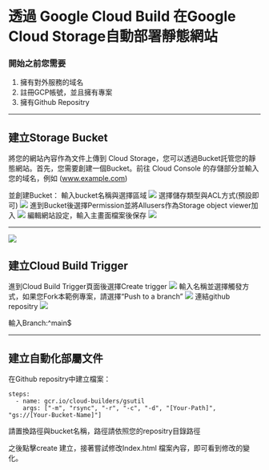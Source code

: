 # 透過 Google Cloud Build 在Google Cloud Storage自動部署靜態網站
### 開始之前您需要
1. 擁有對外服務的域名
2. 註冊GCP帳號，並且擁有專案
3. 擁有Github Repositry

---
## 建立Storage Bucket

將您的網站內容作為文件上傳到 Cloud Storage，您可以透過Bucket託管您的靜態網站。首先，您需要創建一個Bucket。前往 Cloud Console 的存儲部分並輸入您的域名，例如 (www.example.com)

並創建Bucket：
輸入bucket名稱與選擇區域
![](https://i.imgur.com/5Wuamrw.png)
選擇儲存類型與ACL方式(預設即可)
![](https://i.imgur.com/R2Q1M23.png)
進到Bucket後選擇Permission並將Allusers作為Storage object viewer加入
![](https://i.imgur.com/TSS3UIN.png)
編輯網站設定，輸入主畫面檔案後保存
![](https://i.imgur.com/zkZXagP.png)

---

![](https://i.imgur.com/cvoqyQZ.png)
## 建立Cloud Build Trigger
進到Cloud Build Trigger頁面後選擇Create trigger
![](https://i.imgur.com/t4x60lz.png)
輸入名稱並選擇觸發方式，如果您Fork本範例專案，請選擇“Push to a branch”
![](https://i.imgur.com/teMXo6E.png)
連結github repositry
![](https://i.imgur.com/MTSYSQH.png)

輸入Branch:^main$

---

## 建立自動化部屬文件
在Github repositry中建立檔案：
```
steps:
  - name: gcr.io/cloud-builders/gsutil
    args: ["-m", "rsync", "-r", "-c", "-d", "[Your-Path]", "gs://[Your-Bucket-Name]"]
```
請置換路徑與bucket名稱，路徑請依照您的repositry目錄路徑

之後點擊create 建立，接著嘗試修改Index.html 檔案內容，即可看到修改的變化。
